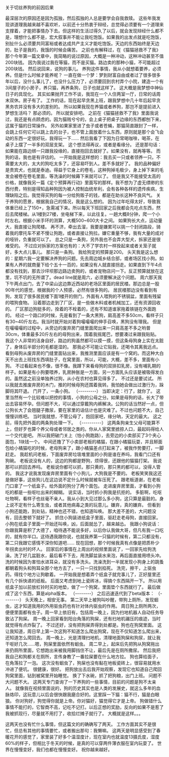 关于切丝养狗的前因后果

最深层次的原因还是因为孤独，然后孤独的人总是要学会自我救赎。
这些年我发现讲道理我越来越不喜欢听，以前还十分热衷于辩经，总觉得必须要有一个道理来支撑着，才能把事情办下去。但这样的生活过得久了以后，就会发现辩经什么都不是，理想什么都不是，宏大叙事并不能让我吃饱饭。如果我的出发点就是吃饱饭，别扯什么必须要共同富裕或者达成共产主义才能吃饱饭。天边的东西始终是天边的，肚子是我的，我饿的时候会痛苦。
之前也有解释过，在《猫猫拯救不了我》那个今年第一篇文章中，我简略的说过原因，大概是一种冲动，这种冲动甚至不值200块钱。
因为我说过我在等猫，而不是买猫。路边卖的那种小猫，不可能超过200块钱。
然后说回来，说狗的事儿。
养狗这件事情，我从小就想着要养，必须养。但是什么时候才能养呢？
一直在做一个梦：梦到财富自由或者过了很多很多年以后，没什么事儿了，也没什么压力了，必须要回到农村弄个小院，建造一个有3间屋子的小房子，养只猫，再养条狗，日子也就这样了。
这大概是我梦想中神仙日子的具现化。
其实如果抛开工作不谈，我现在一个人住两室一厅，日常的话周末双休。房子有了。
工作的话，现在起早贪黑上班，跟我梦想中几十年后起早贪黑务农并没有多大的差别的。
所以如果我现在养猫或者养狗，那岂不是提前进入梦想生活吗？
那必须的。
所以就安排吧。
之前在《猫猫拯救不了我》里面我说过，我还是有点顾虑的。因为猫贱兮兮的，会上桌子把桌子边缘的东西都刨下来，这属于猫的日常操作。
另外如果家里进了虫子或者苍蝇，那猫简直跟封了一样，会跳上任何它可以跳上去的台子，也不管上面放着什么东西，原则就是那个会飞会动的东西一定很好玩，我得玩一下……
然后我看了下因为日常喝咖啡，喝茶，在桌子上摆了一半多的双层支架。
这个想法得再议，或者是看缘分。
还是那句话：如果能在路边绑一只跟我投缘的，直接抱回去就好了。如果没有，就再等等。
而狗的话，我也是有评估的。
一开始我是这样想的：我去买一只或者领养一只。不需要太大的，太大的狗吃太多了，还容易吓到人。差不多就好了。
我的品种偏好是贵宾犬，也就是泰迪。得益于它身上的卷毛，这种狗掉毛极少，身上掉下来的毛发会被卷在卷毛里面，等洗澡的时候薅下来就可以了。
但是我又不能接受太高的价格，就像我另一篇《定个预算再行动》里面写的那样。我不想为了虚无缥缈的东西付费，特别是得知品种狗因为被人控制血统牟利，会有各种各样的遗传疾病，生理缺陷之后。我觉得买狗的每一分给狗贩子的钱，都是在助长这种不良风气。
关于养狗的愿景，根据我自己的情况，我是这么想的。
因为过年吃得太好，导致我体重已经上了150+，急需减下来。所以每天下班回家之后我都会先吃点东西，然后去爬楼梯。从1楼到27楼，坐电梯下来，以此往复。一趟大概8分钟，爬一个小时左右。根据小米手环的测算，大概500~600大卡之间。
如果狗长大点，运动量大，我直接让狗爬楼。
再不济，牵出去溜，我要是嫌累可以挑一个封闭路段，骑着我的摩托车不紧不慢让狗跑，或者直接让狗拉。嫌它重量不够，我有大量的成对的哑铃，负重就可以了。
总之只是一条狗，另外我也不会弄大型犬，拆家还是很难受的。
不过应对拆家的方案也有的：大不了学农村一样拴起来或者关笼子就好，多大点儿事儿。
那只是一条狗。
我给狗定的预算是200。
头天我是这么想的：星期六我一定要解决养狗的问题。先去周边城乡结合部，或者场区找小狗。如果有人养的就商量下给个五十一百的，如果没有人就直接拐走。如果直到下午4点都没有找到，那去沙坪坝那边路边卖狗的，或者宠物店问一下。反正预算就放在这里，坑不坑的无所谓了。dead line就是周六，必须要解决这个问题。
周六那天我下午两点出门，去了中梁山这边靠近西站的老场区里面的居民楼。那边总是一股90年代的感觉，根据我的个人预感，必然有很多狗的。
居民楼那边没有看到有狗，发现了很多居民楼下面1楼开的侧门，外面有人喂狗的不锈钢盆，里面有残留的喂狗食物。
沿着那边走到了厂区，是一些做木料或者机械加工，还有资源回收的。
厂区那边狗挺多的，拴着的不栓着的，还有不知道谁家拖着铁链在外面跑的。
经过一个路口的时候，先是看到了一条大黑狗，肩高差不多50cm，看样子只有30~40斤左右。我当时就开始对着狗嘬嘬嘬的伸手召唤，黑狗没有理我。
但是在嘬嘬嘬的过程中，从旁边的废弃房门缝里面爬出来一只肩高差不多之哟普30cm，体重最多20斤左右的母狗出来，围着我摇尾巴，想要凑过来跟我贴贴。
我这个人非常的洁身自好，路边的狗虽然都可以摸一摸，但这条母狗身上实在太脏了，身体后半部分的毛都是湿的。
那我必不可能让它贴我，还喝令其离我远点。
看到母狗从废弃房的门缝里面钻出来，我推测里面应该是有一个窝的。而这种大白天不出去上班找东西填肚子，在窝里面，所以，可能，大概，差不多，里面有小狗。
不过看起来也不像，很不像。我蹲下来看母狗的双排扣乳房，没有哺乳期的样子。如果是有小狗要喂养，乳房肿胀是一方面，另一方面乳头应该是被吸得发白的。虽然这之前没单独养过狗，从小在农村也算见得多了。
不过还是要试试。
所以我就去推废弃房的木门，推的时候母狗还围着我转。我怕她会做出过激行为，跺脚将其吓退。
门开了，一条小狗。
（---------）
当即决定：行了，就你了。
这里当然有一个比较难以把控的事情，小狗的公母之分。如果是母狗的话，长大了带出去容易怀孕。但问题不大，可以通过穿戴狗内裤解决。公狗的话当然好一点，但公狗长大了会翘腿子撒尿，要在家里的话估计也是灾难了。不过也问题不大，自己慢慢训练吧。
当时我就想，不管公母了，抱回家吧，缘分呐，天定的最大。
这之前，得先把外面的两条狗处理一下。
（----------）
这两条狗亲生父母可能算不上，但好歹也算个养父母或者邻居之类的。你从人家窝里掳掠人口，最起码得给人一个交代是吧。
所以我把破门关上（怕小狗跑路），去旁边的小卖部买了3个夹心面包，1块钱一个。
中间还撸了下小卖部老板的橘猫，在跟小橘猫玩耍，并且掰面包给小橘猫吃的时候，老母狗来了，跟小橘猫差点打起来了，被我作势要打，一脚赶走。
我趁机问老板，下面废弃房垃圾堆里面的小狗是谁在养吗，我看门口还有狗碗。
老板说没有人的，这边的狗都是野狗，烦得很，还跟他的猫猫打架。
我说那可以抓回去养吗。
老板说你都可以抓，那只黄的，那只黑的都可以，没得人管的。
我这才说我发现废弃房里面有个小狗儿，大狗我是不要的。
老板笑笑我这还是做好事，这些狗儿在这边说不定什么时候就被车压死了。
跟老板道谢，在老板门口拿了一个纸盒子。给外面的狗分了两个面包。
走进废弃房里面，才看到小狗吃的都是一些呕吐出来的糊糊。
说实话，当时抓小狗我是抗拒的。
多脏啊，吃呕吐物啊，看样子也丝毫不亲人。我从小到大见过那么多小狗，这只算是最脏的。身上说不定有什么寄生虫，或者其他病毒之类的玩意儿。嫌弃，真的嫌弃。
但看到小狗还能跑，到处钻，精神也还不错，也知道叫唤。
那大差不差的，大问题没有，回去整顿下就好了。
抓住小狗装进纸盒子里面，驱赶走老母狗，直接回家。
小狗在纸盒子里面一开始还叫唤，凶，后面就怂了，越来越怂。
我跟小狗说话：你跟我算是积了大德了，咱待遇不能说多好，以后你认我做大哥，但凡有我一口吃的，就有你半口。这待遇我跟你说，也就我养第一只猫的时候有，第二只都没有，第二只我跟它感情不深你知道吧……
现在回想，那个时候我真有点像是把质朴少年拐卖出村的坏人。
回家后的事情在上周出的视频里面说了，一回家先给狗洗澡。洗了好几盆脏水，最后看不下去，用洗脚盆装水来泡，再后面直接用喷头冲。
洗的时候因为害怕水进耳朵，就没有多洗头。洗澡洗到一半就发现小狗身上的跳蚤都朝着狗头和狗耳朵那个地方去了，一只一只找到掐死。
洗完，擦干，上驱虫药。得找个地方让狗歇着。
一开始我是想着弄个纸盒子就完事儿了，正好屋里还有几个拆快递的纸板。
后面又考虑到地上瓷砖冰，得搞个东西隔开一下。
所以用纸盒子加以前放杠铃时买的地垫，做了一个狗窝，里面垫个东西就行了。
最后做成了这个东西，算是alpha版本。
（--------）
之后迅速迭代到了beta版本：
（--------）
头天晚上，相安无事。
第二天早上被狗叫吵醒，带狗上厕所，发现蛔虫，这才知道我用的外用驱虫药也有针对体内驱虫的作用。
周日狗上厕所两次，便便里面都有虫子。周一早上依旧有，包括周一晚上，因为扫地机器人自动任务导致沾了狗屎。
周一晚上回家看到阳台角落的狗屎，还有扫地机碾压的痕迹，当时就觉得有点炸裂了。
不过还好，没有把狗屎弄得到处都是。狗也在狗窝里面。
这让我知道，周日早上第一次这狗不知道怎么爬出狗窝，现在不仅知道怎么爬出来，还知道怎么爬回去。
周一晚上，光是清理扫地机，清理地面狗屎和狗尿，就让我干呕好几次……嗯，狗屎里面依然有蛔虫。
周二早上，起床后先把狗从狗窝拖出来扔厕所里面，它想跑出来被我用脚挡住不让，最后先是在厕所撒尿。
然后我把我自己和狗都关在厕所，言传身教了一番拉屎要在什么地方拉。
狗也算给面子，在角落拉了一泡。
这次没有蛔虫了，狗屎也没有黏在地板瓷砖上，很容易就用水冲进了便坑。
很健康，很好。
把狗放出去后我开始观察，发现它也知道自己爬回狗窝里面，钻到被窝里开始睡觉。
换了下水碗，抓了把狗粮，出门上班。
问题不大问题不大。
这两天专门查询了一下养狗的一些事情，目前的问题是狗不太亲人。
就像我在视频里面说的，狗的历史其实也是人类的发展史，就这么多年的血脉烙印，这玩意儿以后会很快跟我磨合好的。这里踩一下猫：猫不行，猫是白眼狼。
你对狗好，狗觉得你就是上帝。你对猫好，猫觉得它才是上帝。
狗做错什么事情不能打的，它智商不高，记吃不记打。以后正想的奖励，反向的如果不是惹了我被抓现行，尽量就不用打了，收拾烂摊子就行了。
大概就是这样。。。

这两天也没有忙什么事情，但这篇文的的确确写了两天。
工作方面其实不是很忙，但总有其他的事情要忙，或者搬出那句：我懒嘛。
这两天是明显感受到了春暖花开的感觉了，家里装了好多个温湿度计，现在室内也就温度13摄氏度，湿度60%的样子，但相比于冬天的时候，是真的可以穿两件薄衣服在室内玩耍了。
世界在慢慢变好，我们也都在慢慢变好。
祝你越来越好。